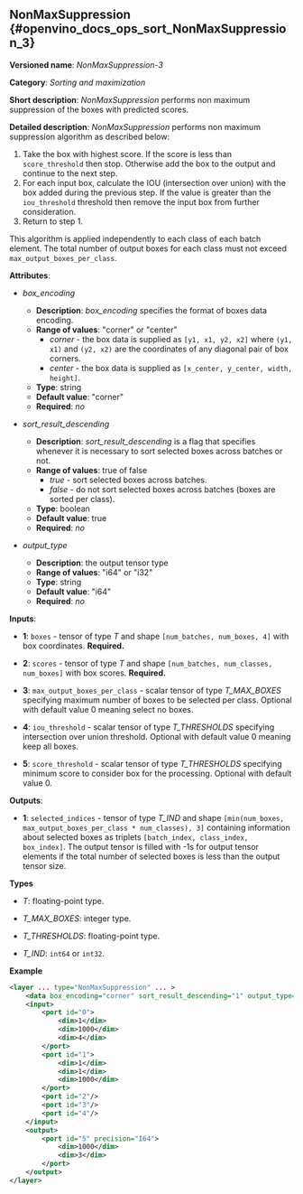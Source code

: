 ## NonMaxSuppression<a name="NonMaxSuppression"></a> {#openvino_docs_ops_sort_NonMaxSuppression_3}

**Versioned name**: *NonMaxSuppression-3*

**Category**: *Sorting and maximization*

**Short description**: *NonMaxSuppression* performs non maximum suppression of the boxes with predicted scores.

**Detailed description**: *NonMaxSuppression* performs non maximum suppression algorithm as described below:

1.  Take the box with highest score. If the score is less than `score_threshold` then stop. Otherwise add the box to the
output and continue to the next step.
2.  For each input box, calculate the IOU (intersection over union) with the box added during the previous step. If the
value is greater than the `iou_threshold` threshold then remove the input box from further consideration.
3.  Return to step 1.

This algorithm is applied independently to each class of each batch element. The total number of output boxes for each
class must not exceed `max_output_boxes_per_class`.

**Attributes**:

* *box_encoding*

  * **Description**: *box_encoding* specifies the format of boxes data encoding.
  * **Range of values**: "corner" or "center"
    * *corner* - the box data is supplied as `[y1, x1, y2, x2]` where `(y1, x1)` and `(y2, x2)` are the coordinates of any diagonal pair of box corners.
    * *center* - the box data is supplied as `[x_center, y_center, width, height]`.
  * **Type**: string
  * **Default value**: "corner"
  * **Required**: *no*

* *sort_result_descending*

  * **Description**: *sort_result_descending* is a flag that specifies whenever it is necessary to sort selected boxes across batches or not.
  * **Range of values**: true of false
    * *true* - sort selected boxes across batches.
    * *false* - do not sort selected boxes across batches (boxes are sorted per class).
  * **Type**: boolean
  * **Default value**: true
  * **Required**: *no*

* *output_type*

  * **Description**: the output tensor type
  * **Range of values**: "i64" or "i32"
  * **Type**: string
  * **Default value**: "i64"
  * **Required**: *no*

**Inputs**:

*   **1**: `boxes` - tensor of type *T* and shape `[num_batches, num_boxes, 4]` with box coordinates. **Required.**

*   **2**: `scores` - tensor of type *T* and shape `[num_batches, num_classes, num_boxes]` with box scores. **Required.**

*   **3**: `max_output_boxes_per_class` - scalar tensor of type *T_MAX_BOXES* specifying maximum number of boxes to be selected per class. Optional with default value 0 meaning select no boxes.

*   **4**: `iou_threshold` - scalar tensor of type *T_THRESHOLDS* specifying intersection over union threshold. Optional with default value 0 meaning keep all boxes.

*   **5**: `score_threshold` - scalar tensor of type *T_THRESHOLDS* specifying minimum score to consider box for the processing. Optional with default value 0.

**Outputs**:

*   **1**: `selected_indices` - tensor of type *T_IND* and shape `[min(num_boxes, max_output_boxes_per_class * num_classes), 3]` containing information about selected boxes as triplets `[batch_index, class_index, box_index]`.
The output tensor is filled with -1s for output tensor elements if the total number of selected boxes is less than the output tensor size.

**Types**

* *T*: floating-point type.

* *T_MAX_BOXES*: integer type.

* *T_THRESHOLDS*: floating-point type.

* *T_IND*: `int64` or `int32`.

**Example**

```xml
<layer ... type="NonMaxSuppression" ... >
    <data box_encoding="corner" sort_result_descending="1" output_type="i64"/>
    <input>
        <port id="0">
            <dim>1</dim>
            <dim>1000</dim>
            <dim>4</dim>
        </port>
        <port id="1">
            <dim>1</dim>
            <dim>1</dim>
            <dim>1000</dim>
        </port>
        <port id="2"/>
        <port id="3"/>
        <port id="4"/>
    </input>
    <output>
        <port id="5" precision="I64">
            <dim>1000</dim>
            <dim>3</dim>
        </port>
    </output>
</layer>
```
